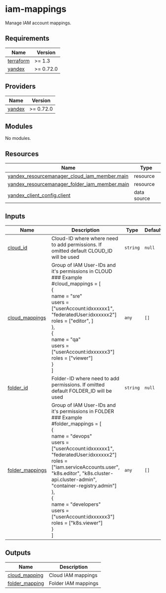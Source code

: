 # iam-mappings

Manage IAM account mappings.


<!-- BEGINNING OF PRE-COMMIT-TERRAFORM DOCS HOOK -->
## Requirements

| Name | Version |
|------|---------|
| <a name="requirement_terraform"></a> [terraform](#requirement\_terraform) | >= 1.3 |
| <a name="requirement_yandex"></a> [yandex](#requirement\_yandex) | >= 0.72.0 |

## Providers

| Name | Version |
|------|---------|
| <a name="provider_yandex"></a> [yandex](#provider\_yandex) | >= 0.72.0 |

## Modules

No modules.

## Resources

| Name | Type |
|------|------|
| [yandex_resourcemanager_cloud_iam_member.main](https://registry.terraform.io/providers/yandex-cloud/yandex/latest/docs/resources/resourcemanager_cloud_iam_member) | resource |
| [yandex_resourcemanager_folder_iam_member.main](https://registry.terraform.io/providers/yandex-cloud/yandex/latest/docs/resources/resourcemanager_folder_iam_member) | resource |
| [yandex_client_config.client](https://registry.terraform.io/providers/yandex-cloud/yandex/latest/docs/data-sources/client_config) | data source |

## Inputs

| Name | Description | Type | Default | Required |
|------|-------------|------|---------|:--------:|
| <a name="input_cloud_id"></a> [cloud\_id](#input\_cloud\_id) | Cloud-ID where where need to add permissions. If omitted default CLOUD\_ID will be used | `string` | `null` | no |
| <a name="input_cloud_mappings"></a> [cloud\_mappings](#input\_cloud\_mappings) | Group of IAM User-IDs and it's permissions in CLOUD<br>### Example<br>#cloud\_mappings = [<br>  {<br>    name  = "sre"<br>    users = ["userAccount:idxxxxxx1", "federatedUser:idxxxxxx2"]<br>    roles = ["editor", ]<br>  },<br>  {<br>    name  = "qa"<br>    users = ["userAccount:idxxxxxx3"]<br>    roles = ["viewer"]<br>  }<br> ] | `any` | `[]` | no |
| <a name="input_folder_id"></a> [folder\_id](#input\_folder\_id) | Folder-ID where need to add permissions. If omitted default FOLDER\_ID will be used | `string` | `null` | no |
| <a name="input_folder_mappings"></a> [folder\_mappings](#input\_folder\_mappings) | Group of IAM User-IDs and it's permissions in FOLDER<br>### Example<br>#folder\_mappings = [<br>  {<br>    name  = "devops"<br>    users = ["userAccount:idxxxxxx1", "federatedUser:idxxxxxx2"]<br>    roles = ["iam.serviceAccounts.user", "k8s.editor", "k8s.cluster-api.cluster-admin", "container-registry.admin"]<br>  },<br>  {<br>    name  = "developers"<br>    users = ["userAccount:idxxxxxx3"]<br>    roles = ["k8s.viewer"]<br>  }<br>] | `any` | `[]` | no |

## Outputs

| Name | Description |
|------|-------------|
| <a name="output_cloud_mapping"></a> [cloud\_mapping](#output\_cloud\_mapping) | Cloud IAM mappings |
| <a name="output_folder_mapping"></a> [folder\_mapping](#output\_folder\_mapping) | Folder IAM mappings |
<!-- END OF PRE-COMMIT-TERRAFORM DOCS HOOK -->
